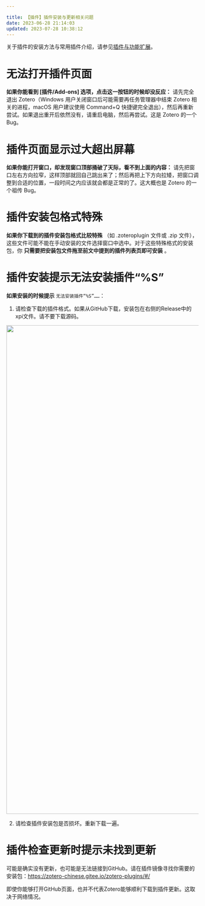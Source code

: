 ```yaml
---

title: 【插件】插件安装与更新相关问题
date: 2023-06-28 21:14:03
updated: 2023-07-28 10:38:12
---
```



关于插件的安装方法与常用插件介绍，请参见[插件与功能扩展](https://zotero.yuque.com/books/share/93bfca90-00d8-4228-8d3a-305863c70f50/addons)。

# 无法打开插件页面

**如果你能看到 \[插件/Add-ons\] 选项，点击这一按钮的时候却没反应：** 请先完全退出 Zotero（Windows 用户关闭窗口后可能需要再任务管理器中结束 Zotero 相关的进程，macOS 用户建议使用 Command+Q 快捷键完全退出），然后再重新尝试。如果退出重开后依然没有，请重启电脑，然后再尝试。这是 Zotero 的一个 Bug。

# 插件页面显示过大超出屏幕

**如果你能打开窗口，却发现窗口顶部捅破了天际，看不到上面的内容：** 请先把窗口左右方向拉窄，这样顶部就回自己跳出来了；然后再把上下方向拉矮，把窗口调整到合适的位置，一段时间之内应该就会都是正常的了。这大概也是 Zotero 的一个祖传 Bug。

# 插件安装包格式特殊

**如果你下载到的插件安装包格式比较特殊** （如 .zoteroplugin 文件或 .zip 文件），这些文件可能不能在手动安装的文件选择窗口中选中。对于这些特殊格式的安装包，你 **只需要把安装包文件拖至前文中提到的插件列表页即可安装** 。

# 插件安装提示无法安装插件“%S”

**如果安装的时候提示**  `无法安装插件“%S”……`：

1. 请检查下载的插件格式。如果从GitHub下载，安装包在右侧的Release中的xpi文件。请不要下载源码。

<img src="https://cdn.nlark.com/yuque/0/2022/png/32594373/1662209808230-649721e2-9138-4948-b661-2f0651607432.png" width="1280" id="ud5f9c661" class="ne-image">

2. 请检查插件安装包是否损坏。重新下载一遍。

# 插件检查更新时提示未找到更新

可能是确实没有更新，也可能是无法链接到GitHub。请在插件镜像寻找你需要的安装包：<https://zotero-chinese.gitee.io/zotero-plugins/#/>

即使你能够打开GitHub页面，也并不代表Zotero能够顺利下载到插件更新。这取决于网络情况。
